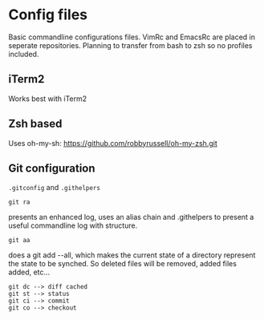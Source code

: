 # Config files

Basic commandline configurations files. VimRc and EmacsRc are placed in seperate repositories. 
Planning to transfer from bash to zsh so no profiles included.

## iTerm2

Works best with iTerm2

## Zsh based

Uses oh-my-sh: https://github.com/robbyrussell/oh-my-zsh.git

## Git configuration

`.gitconfig` and `.githelpers`

    git ra

presents an enhanced log, uses an alias chain and .githelpers to present a
useful commandline log with structure.

    git aa

does a git add --all, which makes the current state of a directory represent
the state to be synched. So deleted files will be removed, added files added,
etc... 

    git dc --> diff cached
    git st --> status
    git ci --> commit
    git co --> checkout




